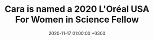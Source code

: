 ---
layout: post
title: Cara is named a 2020 L'Oréal USA For Women in Science Fellow
date: 2020-11-17 01:00:00 +0300
description:  (optional)
img: loreal-FWIS-2020.png # Add image post (optional)
tags: [bats, Madagascar, women in science] # add tag
link: https://www.aaas.org/news/loreal-usa-funds-research-and-outreach-activities-five-female-scientists
sitemap: false
---